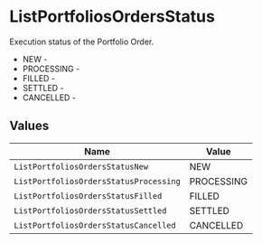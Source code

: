 # ListPortfoliosOrdersStatus

Execution status of the Portfolio Order.
* NEW - 
* PROCESSING - 
* FILLED - 
* SETTLED - 
* CANCELLED - 


## Values

| Name                                   | Value                                  |
| -------------------------------------- | -------------------------------------- |
| `ListPortfoliosOrdersStatusNew`        | NEW                                    |
| `ListPortfoliosOrdersStatusProcessing` | PROCESSING                             |
| `ListPortfoliosOrdersStatusFilled`     | FILLED                                 |
| `ListPortfoliosOrdersStatusSettled`    | SETTLED                                |
| `ListPortfoliosOrdersStatusCancelled`  | CANCELLED                              |
